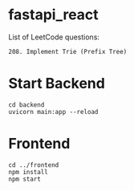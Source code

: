 # fastapi_react

List of LeetCode questions:

```208. Implement Trie (Prefix Tree)```

# Start Backend

```
cd backend
uvicorn main:app --reload
```

# Frontend

```
cd ../frontend
npm install
npm start
```